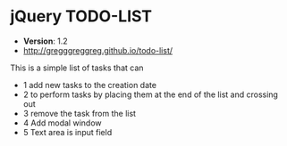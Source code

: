# jQuery TODO-LIST 
* **Version**: 1.2
* http://gregggreggreg.github.io/todo-list/

This is a simple list of tasks that can

* 1 add new tasks to the creation date
* 2 to perform tasks by placing them at the end of the list and crossing out
* 3 remove the task from the list
* 4 Add modal window
* 5 Text area is input field